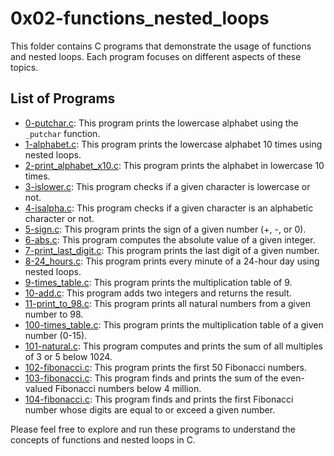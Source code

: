 # 0x02-functions_nested_loops

This folder contains C programs that demonstrate the usage of functions and nested loops. Each program focuses on different aspects of these topics.

## List of Programs

- [0-putchar.c](0x02-functions_nested_loops/0-putchar.c): This program prints the lowercase alphabet using the `_putchar` function.
- [1-alphabet.c](0x02-functions_nested_loops/1-alphabet.c): This program prints the lowercase alphabet 10 times using nested loops.
- [2-print_alphabet_x10.c](0x02-functions_nested_loops/2-print_alphabet_x10.c): This program prints the alphabet in lowercase 10 times.
- [3-islower.c](0x02-functions_nested_loops/3-islower.c): This program checks if a given character is lowercase or not.
- [4-isalpha.c](0x02-functions_nested_loops/4-isalpha.c): This program checks if a given character is an alphabetic character or not.
- [5-sign.c](0x02-functions_nested_loops/5-sign.c): This program prints the sign of a given number (+, -, or 0).
- [6-abs.c](0x02-functions_nested_loops/6-abs.c): This program computes the absolute value of a given integer.
- [7-print_last_digit.c](0x02-functions_nested_loops/7-print_last_digit.c): This program prints the last digit of a given number.
- [8-24_hours.c](0x02-functions_nested_loops/8-24_hours.c): This program prints every minute of a 24-hour day using nested loops.
- [9-times_table.c](0x02-functions_nested_loops/9-times_table.c): This program prints the multiplication table of 9.
- [10-add.c](0x02-functions_nested_loops/10-add.c): This program adds two integers and returns the result.
- [11-print_to_98.c](0x02-functions_nested_loops/11-print_to_98.c): This program prints all natural numbers from a given number to 98.
- [100-times_table.c](0x02-functions_nested_loops/100-times_table.c): This program prints the multiplication table of a given number (0-15).
- [101-natural.c](0x02-functions_nested_loops/101-natural.c): This program computes and prints the sum of all multiples of 3 or 5 below 1024.
- [102-fibonacci.c](0x02-functions_nested_loops/102-fibonacci.c): This program prints the first 50 Fibonacci numbers.
- [103-fibonacci.c](0x02-functions_nested_loops/103-fibonacci.c): This program finds and prints the sum of the even-valued Fibonacci numbers below 4 million.
- [104-fibonacci.c](0x02-functions_nested_loops/104-fibonacci.c): This program finds and prints the first Fibonacci number whose digits are equal to or exceed a given number.

Please feel free to explore and run these programs to understand the concepts of functions and nested loops in C.
